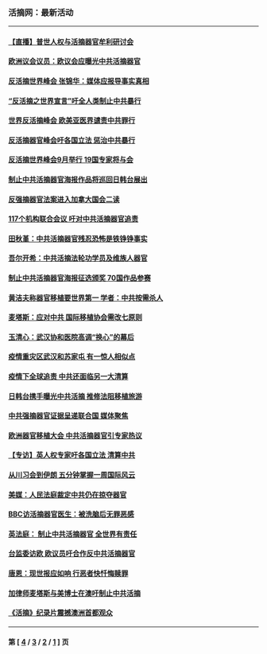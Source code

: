 ### 活摘网：最新活动
---
#### [【直播】普世人权与活摘器官牟利研讨会](../../pages/nf5883/n13425146.md?04040430) 
#### [欧洲议会议员：欧议会应曝光中共活摘器官](../../pages/nf5883/n13336571.md?04040430) 
#### [反活摘世界峰会 张锦华：媒体应报导事实真相](../../pages/nf5883/n13278502.md?04040430) 
#### [“反活摘之世界宣言”吁全人类制止中共暴行](../../pages/nf5883/n13259730.md?04040430) 
#### [世界反活摘峰会 欧美亚医界谴责中共罪行](../../pages/nf5883/n13253550.md?04040430) 
#### [反活摘器官峰会吁各国立法 惩治中共暴行](../../pages/nf5883/n13245052.md?04040430) 
#### [反活摘世界峰会9月举行 19国专家将与会](../../pages/nf5883/n13201492.md?04040430) 
#### [制止中共活摘器官海报作品将巡回日韩台展出](../../pages/nf5883/n13177791.md?04040430) 
#### [反强摘器官法案进入加拿大国会二读](../../pages/nf5883/n13033450.md?04040430) 
#### [117个机构联合会议 吁对中共活摘器官追责](../../pages/nf5883/n12775087.md?04040430) 
#### [田秋堇：中共活摘器官残忍恐怖是铁铮铮事实](../../pages/nf5883/n12702148.md?04040430) 
#### [吾尔开希：中共活摘法轮功学员及维族人器官](../../pages/nf5883/n12693197.md?04040430) 
#### [制止中共活摘器官海报征选颁奖 70国作品参赛](../../pages/nf5883/n12692050.md?04040430) 
#### [黄洁夫称器官移植要世界第一 学者：中共按需杀人](../../pages/nf5883/n12572329.md?04040430) 
#### [麦塔斯：应对中共 国际移植协会需改七原则](../../pages/nf5883/n12514711.md?04040430) 
#### [玉清心：武汉协和医院高调“换心”的幕后](../../pages/nf5883/n12298730.md?04040430) 
#### [疫情重灾区武汉和苏家屯 有一惊人相似点](../../pages/nf5883/n12150824.md?04040430) 
#### [疫情下全球追责 中共还面临另一大清算](../../pages/nf5883/n12070397.md?04040430) 
#### [日韩台携手曝光中共活摘 推修法阻移植旅游](../../pages/nf5883/n11712046.md?04040430) 
#### [中共强摘器官证据呈递联合国 媒体聚焦](../../pages/nf5883/n11546426.md?04040430) 
#### [欧洲器官移植大会 中共活摘器官引专家热议](../../pages/nf5883/n11539095.md?04040430) 
#### [【专访】英人权专家吁各国立法 清算中共](../../pages/nf5883/n11367315.md?04040430) 
#### [从川习会到伊朗 五分钟掌握一周国际风云](../../pages/nf5883/n11338520.md?04040430) 
#### [美媒：人民法庭裁定中共仍在掠夺器官](../../pages/nf5883/n11334897.md?04040430) 
#### [BBC访活摘器官医生：被洗脑后无罪恶感](../../pages/nf5883/n11335935.md?04040430) 
#### [英法庭： 制止中共活摘器官 全世界有责任](../../pages/nf5883/n11330691.md?04040430) 
#### [台监委访欧 欧议员吁合作反中共活摘器官](../../pages/nf5883/n11109190.md?04040430) 
#### [唐恩：现世报应如响 行恶者快忏悔赎罪](../../pages/nf5883/n11104016.md?04040430) 
#### [加律师麦塔斯与美博士在澳吁制止中共活摘](../../pages/nf5883/n10724764.md?04040430) 
#### [《活摘》纪录片震撼澳洲首都观众](../../pages/nf5883/n10722747.md?04040430) 

---
#### 第 [ [4](./4.md?04040430) / [3](./3.md?04040430) / [2](./2.md?04040430) / [1](./1.md?04040430) ] 页
